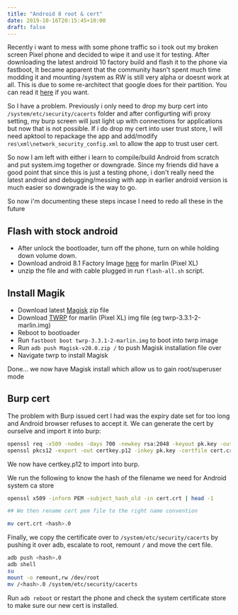 ```yaml
---
title: "Android 8 root & cert"
date: 2019-10-16T20:15:45+10:00
draft: false
---
```


Recently i want to mess with some phone traffic so i took out my broken screen Pixel phone and decided to wipe it and use it for testing. After downloading the latest android 10 factory build and flash it to the phone via fastboot, It became apparent that the community hasn't spent much time modding it and mounting /system as RW is still very alpha or doesnt work at all. This is due to some re-architect that google does for their partition. You can read it [here](https://source.android.com/devices/bootloader/system-as-root) if you want.

So I have a problem. Previously i only need to drop my burp cert into `/system/etc/security/cacerts` folder and after configurting wifi proxy setting, my burp screen will just light up with connections for applications but now that is not possible. If i do drop my cert into user trust store, I will need apktool to repackage the app and add/modify `res\xml\network_security_config.xml` to allow the app to trust user cert. 

So now I am left with either i learn to compile/build Android from scratch and put system.img together or downgrade. Since my friends did have a good point that since this is just a testing phone, i don't really need the latest android and debugging/messing with app in earlier android version is much easier so downgrade is the way to go. 

So now i'm documenting these steps incase I need to redo all these in the future

## Flash with stock android

 - After unlock the bootloader, turn off the phone, turn on while holding down volume down.
 - Download android 8.1 Factory Image [here](https://developers.google.com/android/images) for marlin (Pixel XL)
 - unzip the file and with cable plugged in run `flash-all.sh` script.

## Install Magik
 
 - Download latest [Magisk](https://github.com/topjohnwu/Magisk/releases) zip file
 - Download [TWRP](https://twrp.me/google/googlepixelxl.html) for marlin (Pixel XL) img file (eg twrp-3.3.1-2-marlin.img)
 - Reboot to bootloader 
 - Run `fastboot boot twrp-3.3.1-2-marlin.img` to boot into twrp image
 - Run `adb push Magisk-v20.0.zip /` to push Magisk installation file over
 - Navigate twrp to install Magisk
 
Done... we now have Magisk install which allow us to gain root/superuser mode 

## Burp cert

The problem with Burp issued cert I had was the expiry date set for too long and Android browser refuses to accept it. We can generate the cert by ourselve and import it into burp:

```bash
openssl req -x509 -nodes -days 700 -newkey rsa:2048 -keyout pk.key -out cert.crt
openssl pkcs12 -export -out certkey.p12 -inkey pk.key -certfile cert.crt -in cert.crt
```

We now have certkey.p12 to import into burp.

We run the following to know the hash of the filename we need for Android system ca store

``` bash
openssl x509 -inform PEM -subject_hash_old -in cert.crt | head -1

## We then rename cert pem file to the right name convention

mv cert.crt <hash>.0
```

Finally, we copy the certificate over to `/system/etc/security/cacerts` by pushing it over adb, escalate to root, remount `/` and move the cert file.

```bash
adb push <hash>.0
adb shell
su 
mount -o remount,rw /dev/root
mv /<hash>.0 /system/etc/security/cacerts
```

Run `adb reboot` or restart the phone and check the system certificate store to make sure our new cert is installed. 